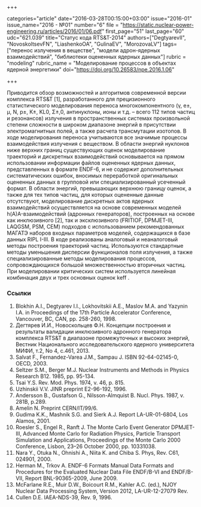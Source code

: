+++

categories="article"
date="2016-03-28T00:15:00+03:00"
issue="2016-01"
issue_name="2016 - №01"
number="6"
file = "https://static.nuclear-power-engineering.ru/articles/2016/01/06.pdf"
first_page="51"
last_page="60"
udc="621.039"
title="Статус кода RTS&T-2014"
authors=["DegtyarevII", "NovoskoltsevFN", "LiashenkoOA", "GulinaEV", "MorozovaLV"]
tags=["перенос излучения в веществе", "модели адрон-ядерных взаимодействий", "библиотеки оцененных ядерных данных"]
rubric = "modeling"
rubric_name = "Моделирование процессов в объектах ядерной энергетики"
doi="https://doi.org/10.26583/npe.2016.1.06"

+++

Приводится обзор возможностей и алгоритмов современной версии комплекса RTS&T [1], разработанного для прецизионного статистического моделирования переноса многокомпонентного (γ, e±, μ, N, p±, K±, KL0, Σ±,0, антинуклоны, ионы и т.д. – всего 112 типов частиц и резонансов) излучения в пространственных системах произвольной степени сложности в широком диапазоне энергий в присутствии электромагнитных полей, а также расчета трансмутации изотопов. В ходе моделирования переноса учитываются все значимые процессы взаимодействия излучения с веществом. В области энергий нуклонов ниже верхних границ существующих оценок моделирование траекторий и дискретных взаимодействий основывается на прямом использовании информации файлов оцененных ядерных данных, представленных в формате ENDF-6, и не содержит дополнительных систематических ошибок, вносимых переработкой оригинальных оцененных данных в групповой или специализированный усеченный формат. В области энергий, превышающих верхнюю границу оценок, а также для тех типов частиц, для которых оцененные данные отсутствуют, моделирование дискретных актов ядерных взаимодействий осуществляется на основе современных моделей h(A)A-взаимодействий (адронных генераторов), построенных на основе как инклюзивного [2], так и эксклюзивного (FRITIOF, DPMJET-III, LAQGSM, PSM, CEM) подходов с использованием рекомендованных МАГАТЭ наборов входных параметров моделей, содержащихся в базе данных RIPL I-III. В коде реализованы аналоговый и неаналоговый методы построения траекторий частиц. Используются стандартные методы уменьшения дисперсии функционалов поля излучения, а также специализированные методы моделирования процессов, сопровождающихся большой множественностью вторичных частиц. При моделировании критических систем используется линейная комбинация двух и трех основных оценок keff .

### Ссылки

1. Blokhin A.I., Degtyarev I.I., Lokhovitskii A.E., Maslov M.A. and Yazynin I.A. in Proceedings of the 17th Particle Accelerator Conference, Vancouver, BC, CAN, pp. 258-260, 1998.
2. Дегтярев И.И., Новоскольцев Ф.Н. Концепции построения и результаты валидации инклюзивного адронного генератора комплекса RTS&T в диапазоне промежуточных и высоких энергий, Вестник Национального исследовательского ядерного университета МИФИ, т.2, No 4, c.461, 2013.
3. Salvat F., Fernandez-Varea J.M., Sampau J. ISBN 92-64-02145-0, OECD, 2003.
4. Seltzer S.M., Berger M.J. Nuclear Instruments and Methods in Physics Research B12. 1985, pp. 95-134.
5. Tsai Y.S. Rev. Mod. Phys. 1974, v. 46, p. 815.
6. Uzhinskii V.V. JINR preprint E2-96-192, 1996.
7. Andersson B., Gustafson G., Nilsson-Almquist B. Nucl. Phys. 1987, v. 281B, p.289.
8. Amelin N. Preprint CERN/IT/99/6.
9. Gudima K.K., Mashnik S.G. and Sierk A.J. Report LA-UR-01-6804, Los Alamos, 2001.
10. Roesler S., Engel R., Ranft J. The Monte Carlo Event Generator DPMJET-III, Advanced Monte Carlo for Radiation Physics, Particle Transport Simulation and Applications, Proceedings of the Monte Carlo 2000 Conference, Lisbon, 23–26 October 2000, pp. 10331038.
11. Nara Y., Otuka N., Ohnishi A., Niita K. and Chiba S. Phys, Rev. C61, 024901, 2000.
12. Herman M., Trkov A. ENDF-6 Formats Manual Data Formats and Procedures for the Evaluated Nuclear Data File ENDF/B-VI and ENDF/B-VII, Report BNL-90365-2009, June 2009.
13. McFarlane R.E., Muir D.W., Boicourt R.M., Kahler A.C. (ed.), NJOY Nuclear Data Processing System, Version 2012, LA-UR-12-27079 Rev.
14. Cullen D.E. IAEA-NDS-39, Rev. 9, 1996.